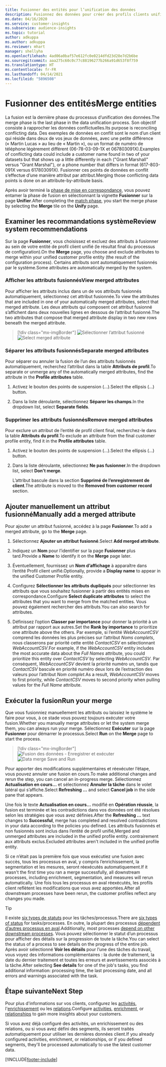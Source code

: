 ```yaml
---
title: Fusionner des entités pour l’unification des données
description: Fusionnez des données pour créer des profils clients unifiés.
ms.date: 04/16/2020
ms.service: customer-insights
ms.subservice: audience-insights
ms.topic: tutorial
author: adkuppa
ms.author: adkuppa
ms.reviewer: mhart
manager: shellyha
ms.openlocfilehash: 4ad06a0baf57e612fc0e0214dfd23d28e7d2b6be
ms.sourcegitcommit: aaa275c60c0c77c88196277b266a91d653f8f759
ms.translationtype: HT
ms.contentlocale: fr-FR
ms.lasthandoff: 04/14/2021
ms.locfileid: "5896508"
---
```

# <a name="merge-entities"></a><span data-ttu-id="ae6df-103">Fusionner des entités</span><span class="sxs-lookup"><span data-stu-id="ae6df-103">Merge entities</span></span>

<span data-ttu-id="ae6df-104">La fusion est la dernière phase du processus d’unification des données.</span><span class="sxs-lookup"><span data-stu-id="ae6df-104">The merge phase is the last phase in the data unification process.</span></span> <span data-ttu-id="ae6df-105">Son objectif consiste à rapprocher les données conflictuelles.</span><span class="sxs-lookup"><span data-stu-id="ae6df-105">Its purpose is reconciling conflicting data.</span></span> <span data-ttu-id="ae6df-106">Des exemples de données en conflit sont le nom d’un client qui réside dans deux de vos jeux de données, avec une petite différence (« Martin Lucas » au lieu de « Martin »), ou un format de numéro de téléphone légèrement différent (06-78-03-09-1X et 067803091X).</span><span class="sxs-lookup"><span data-stu-id="ae6df-106">Examples of conflicting data could include a customer name found in two of your datasets but that shows up a little differently in each ("Grant Marshall" versus "Grant Marshal"), or a phone number that differs in format (617-803-091X versus 617803091X).</span></span> <span data-ttu-id="ae6df-107">Fusionner ces points de données en conflit s’effectue d’une manière attribut par attribut.</span><span class="sxs-lookup"><span data-stu-id="ae6df-107">Merging those conflicting data points is done on an attribute-by-attribute basis.</span></span>

<span data-ttu-id="ae6df-108">Après avoir terminé la [phase de mise en correspondance](match-entities.md), vous pouvez entamer la phase de fusion en sélectionnant la vignette **Fusionner** sur la page **Unifier**.</span><span class="sxs-lookup"><span data-stu-id="ae6df-108">After completing the [match phase](match-entities.md), you start the merge phase by selecting the **Merge** tile on the **Unify** page.</span></span>

## <a name="review-system-recommendations"></a><span data-ttu-id="ae6df-109">Examiner les recommandations système</span><span class="sxs-lookup"><span data-stu-id="ae6df-109">Review system recommendations</span></span>

<span data-ttu-id="ae6df-110">Sur la page **Fusionner**, vous choisissez et excluez des attributs à fusionner au sein de votre entité de profil client unifié (le résultat final du processus de configuration).</span><span class="sxs-lookup"><span data-stu-id="ae6df-110">On the **Merge** page, you choose and exclude attributes to merge within your unified customer profile entity (the result of the configuration process).</span></span> <span data-ttu-id="ae6df-111">Certains attributs sont automatiquement fusionnés par le système.</span><span class="sxs-lookup"><span data-stu-id="ae6df-111">Some attributes are automatically merged by the system.</span></span>

### <a name="view-merged-attributes"></a><span data-ttu-id="ae6df-112">Afficher les attributs fusionnés</span><span class="sxs-lookup"><span data-stu-id="ae6df-112">View merged attributes</span></span>

<span data-ttu-id="ae6df-113">Pour afficher les attributs inclus dans un de vos attributs fusionnés automatiquement, sélectionnez cet attribut fusionnée.</span><span class="sxs-lookup"><span data-stu-id="ae6df-113">To view the attributes that are included in one of your automatically merged attributes, select that merged attribute.</span></span> <span data-ttu-id="ae6df-114">Les deux attributs qui composent cet attribut fusionné s’affichent dans deux nouvelles lignes en dessous de l’attribut fusionné.</span><span class="sxs-lookup"><span data-stu-id="ae6df-114">The two attributes that compose that merged attribute display in two new rows beneath the merged attribute.</span></span>

> [!div class="mx-imgBorder"]
> <span data-ttu-id="ae6df-115">![Sélectionner l’attribut fusionné](media/configure-data-merge-profile-attributes.png "Sélectionner l’attribut fusionné")</span><span class="sxs-lookup"><span data-stu-id="ae6df-115">![Select merged attribute](media/configure-data-merge-profile-attributes.png "Select merged attribute")</span></span>

### <a name="separate-merged-attributes"></a><span data-ttu-id="ae6df-116">Séparer les attributs fusionnés</span><span class="sxs-lookup"><span data-stu-id="ae6df-116">Separate merged attributes</span></span>

<span data-ttu-id="ae6df-117">Pour séparer ou annuler la fusion de l’un des attributs fusionnés automatiquement, recherchez l’attribut dans la table **Attributs de profil**.</span><span class="sxs-lookup"><span data-stu-id="ae6df-117">To separate or unmerge any of the automatically merged attributes, find the attribute in the **Profile attributes** table.</span></span>

1. <span data-ttu-id="ae6df-118">Activez le bouton des points de suspension (...).</span><span class="sxs-lookup"><span data-stu-id="ae6df-118">Select the ellipsis (...) button.</span></span>
  
2. <span data-ttu-id="ae6df-119">Dans la liste déroulante, sélectionnez **Séparer les champs**.</span><span class="sxs-lookup"><span data-stu-id="ae6df-119">In the dropdown list, select **Separate fields**.</span></span>

### <a name="remove-merged-attributes"></a><span data-ttu-id="ae6df-120">Supprimer les attributs fusionnés</span><span class="sxs-lookup"><span data-stu-id="ae6df-120">Remove merged attributes</span></span>

<span data-ttu-id="ae6df-121">Pour exclure un attribut de l’entité de profil client final, recherchez-le dans la table **Attributs du profil**.</span><span class="sxs-lookup"><span data-stu-id="ae6df-121">To exclude an attribute from the final customer profile entity, find it in the **Profile attributes** table.</span></span>

1. <span data-ttu-id="ae6df-122">Activez le bouton des points de suspension (...).</span><span class="sxs-lookup"><span data-stu-id="ae6df-122">Select the ellipsis (...) button.</span></span>
  
2. <span data-ttu-id="ae6df-123">Dans la liste déroulante, sélectionnez **Ne pas fusionner**.</span><span class="sxs-lookup"><span data-stu-id="ae6df-123">In the dropdown list, select **Don't merge**.</span></span>

   <span data-ttu-id="ae6df-124">L’attribut bascule dans la section **Supprimé de l’enregistrement de client**.</span><span class="sxs-lookup"><span data-stu-id="ae6df-124">The attribute is moved to the **Removed from customer record** section.</span></span>

## <a name="manually-add-a-merged-attribute"></a><span data-ttu-id="ae6df-125">Ajouter manuellement un attribut fusionné</span><span class="sxs-lookup"><span data-stu-id="ae6df-125">Manually add a merged attribute</span></span>

<span data-ttu-id="ae6df-126">Pour ajouter un attribut fusionné, accédez à la page **Fusionner**.</span><span class="sxs-lookup"><span data-stu-id="ae6df-126">To add a merged attribute, go to the **Merge** page.</span></span>

1. <span data-ttu-id="ae6df-127">Sélectionnez **Ajouter un attribut fusionné**.</span><span class="sxs-lookup"><span data-stu-id="ae6df-127">Select **Add merged attribute**.</span></span>

2. <span data-ttu-id="ae6df-128">Indiquez un **Nom** pour l’identifier sur la page **Fusionner** plus tard.</span><span class="sxs-lookup"><span data-stu-id="ae6df-128">Provide a **Name** to identify it on the **Merge** page later.</span></span>

3. <span data-ttu-id="ae6df-129">Éventuellement, fournissez un **Nom d’affichage** à apparaître dans l’entité Profil client unifié.</span><span class="sxs-lookup"><span data-stu-id="ae6df-129">Optionally, provide a **Display name** to appear in the unified Customer Profile entity.</span></span>

4. <span data-ttu-id="ae6df-130">Configurez **Sélectionner les attributs dupliqués** pour sélectionner les attributs que vous souhaitez fusionner à partir des entités mises en correspondance.</span><span class="sxs-lookup"><span data-stu-id="ae6df-130">Configure **Select duplicate attributes** to select the attributes that you want to merge from the matched entities.</span></span> <span data-ttu-id="ae6df-131">Vous pouvez également rechercher des attributs.</span><span class="sxs-lookup"><span data-stu-id="ae6df-131">You can also search for attributes.</span></span>

5. <span data-ttu-id="ae6df-132">Définissez l’option **Classer par importance** pour donner la priorité à un attribut par rapport aux autres.</span><span class="sxs-lookup"><span data-stu-id="ae6df-132">Set the **Rank by importance** to prioritize one attribute above the others.</span></span> <span data-ttu-id="ae6df-133">Par exemple, si l’entité *WebAccountCSV* comprend les données les plus précises sur l’attribut *Noms complets*, nous classerons par priorité cette entité *ContactCSV* en sélectionnant *WebAccountCSV*.</span><span class="sxs-lookup"><span data-stu-id="ae6df-133">For example, if the *WebAccountCSV* entity includes the most accurate data about the *Full Names* attribute, you could prioritize this entity over *ContactCSV* by selecting *WebAccountCSV*.</span></span> <span data-ttu-id="ae6df-134">Par conséquent, *WebAccountCSV* devient la priorité numéro un, tandis que *ContactCSV* bascule en priorité numéro deux lors de l’extraction des valeurs pour l’attribut *Nom complet*.</span><span class="sxs-lookup"><span data-stu-id="ae6df-134">As a result, *WebAccountCSV* moves to first priority, while *ContactCSV* moves to second priority when pulling values for the *Full Name* attribute.</span></span>

## <a name="run-your-merge"></a><span data-ttu-id="ae6df-135">Exécuter la fusion</span><span class="sxs-lookup"><span data-stu-id="ae6df-135">Run your merge</span></span>

<span data-ttu-id="ae6df-136">Que vous fusionniez manuellement les attributs ou laissiez le système le faire pour vous, à ce stade vous pouvez toujours exécuter votre fusion.</span><span class="sxs-lookup"><span data-stu-id="ae6df-136">Whether you manually merge attributes or let the system merge them, you can always run your merge.</span></span> <span data-ttu-id="ae6df-137">Sélectionnez **Exécuter** sur la page **Fusionner** pour démarrer le processus.</span><span class="sxs-lookup"><span data-stu-id="ae6df-137">Select **Run** on the **Merge** page to start the process.</span></span>

> [!div class="mx-imgBorder"]
> <span data-ttu-id="ae6df-138">![Fusion des données - Enregistrer et exécuter](media/configure-data-merge-save-run.png "Fusion des données - Enregistrer et exécuter")</span><span class="sxs-lookup"><span data-stu-id="ae6df-138">![Data merge Save and Run](media/configure-data-merge-save-run.png "Data merge Save and Run")</span></span>

<span data-ttu-id="ae6df-139">Pour apporter des modifications supplémentaires et réexécuter l’étape, vous pouvez annuler une fusion en cours.</span><span class="sxs-lookup"><span data-stu-id="ae6df-139">To make additional changes and rerun the step, you can cancel an in-progress merge.</span></span> <span data-ttu-id="ae6df-140">Sélectionnez **Actualisation en cours...** et sélectionnez **Annuler la tâche** dans le volet latéral qui s’affiche.</span><span class="sxs-lookup"><span data-stu-id="ae6df-140">Select **Refreshing ...** and select **Cancel job**  in the side pane that appears.</span></span>

<span data-ttu-id="ae6df-141">Une fois le texte **Actualisation en cours...** modifié en **Opération réussie**, la fusion est terminée et les contradictions dans vos données ont été résolues selon les stratégies que vous avez définies.</span><span class="sxs-lookup"><span data-stu-id="ae6df-141">After the **Refreshing ...** text changes to **Successful**, merge has completed and resolved contradictions in your data according to the policies you defined.</span></span> <span data-ttu-id="ae6df-142">Les attributs fusionnés et non fusionnés sont inclus dans l’entité de profil unifié,</span><span class="sxs-lookup"><span data-stu-id="ae6df-142">Merged and unmerged attributes are included in the unified profile entity.</span></span> <span data-ttu-id="ae6df-143">contrairement aux attributs exclus.</span><span class="sxs-lookup"><span data-stu-id="ae6df-143">Excluded attributes aren't included in the unified profile entity.</span></span>

<span data-ttu-id="ae6df-144">Si ce n’était pas la première fois que vous exécutiez une fusion avec succès, tous les processus en aval, y compris l’enrichissement, la segmentation et les mesures, seront réexécutés automatiquement.</span><span class="sxs-lookup"><span data-stu-id="ae6df-144">If it wasn't the first time you ran a merge successfully, all downstream processes, including enrichment, segmentation, and measures will rerun automatically.</span></span> <span data-ttu-id="ae6df-145">Une fois tous les processus en aval réexécutés, les profils client reflètent les modifications que vous avez apportées.</span><span class="sxs-lookup"><span data-stu-id="ae6df-145">After all downstream processes have been rerun, the customer profiles reflect any changes you made.</span></span>

> [!TIP]
> <span data-ttu-id="ae6df-146">Il existe [six types de statuts](system.md#status-types) pour les tâches/processus.</span><span class="sxs-lookup"><span data-stu-id="ae6df-146">There are [six types of status](system.md#status-types) for tasks/processes.</span></span> <span data-ttu-id="ae6df-147">En outre, la plupart des processus [dépendent d’autres processus en aval](system.md#refresh-policies).</span><span class="sxs-lookup"><span data-stu-id="ae6df-147">Additionally, most processes [depend on other downstream processes](system.md#refresh-policies).</span></span> <span data-ttu-id="ae6df-148">Vous pouvez sélectionner le statut d’un processus pour afficher des détails sur la progression de toute la tâche.</span><span class="sxs-lookup"><span data-stu-id="ae6df-148">You can select the status of a process to see details on the progress of the entire job.</span></span> <span data-ttu-id="ae6df-149">Après avoir sélectionné **Voir les détails** pour l’une des tâches du travail, vous voyez des informations complémentaires : la durée de traitement, la date du dernier traitement et toutes les erreurs et avertissements associés à la tâche.</span><span class="sxs-lookup"><span data-stu-id="ae6df-149">After selecting **See details** for one of the job's tasks, you find additional information: processing time, the last processing date, and all errors and warnings associated with the task.</span></span>

## <a name="next-step"></a><span data-ttu-id="ae6df-150">Étape suivante</span><span class="sxs-lookup"><span data-stu-id="ae6df-150">Next Step</span></span>

<span data-ttu-id="ae6df-151">Pour plus d'informations sur vos clients, configurez les [activités](activities.md), l'[enrichissement](enrichment-hub.md) ou les [relations](relationships.md).</span><span class="sxs-lookup"><span data-stu-id="ae6df-151">Configure [activities](activities.md), [enrichment](enrichment-hub.md), or [relationships](relationships.md) to gain more insights about your customers.</span></span>

<span data-ttu-id="ae6df-152">Si vous avez déjà configuré des activités, un enrichissement ou des relations, ou si vous avez défini des segments, ils seront traités automatiquement pour utiliser les dernières données client.</span><span class="sxs-lookup"><span data-stu-id="ae6df-152">If you already configured activities, enrichment, or relationships, or if you defined segments, they'll be processed automatically to use the latest customer data.</span></span>




[!INCLUDE[footer-include](../includes/footer-banner.md)]